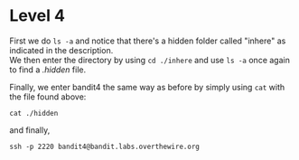 # Level 4

First we do ```ls -a``` and notice that there's a hidden folder called "inhere" as indicated in the description.  
We then enter the directory by using ```cd ./inhere``` and use ```ls -a``` once again to find a *.hidden* file.  

Finally, we enter bandit4 the same way as before by simply using ```cat``` with the file found above:  

```cat ./hidden```

and finally,  

```ssh -p 2220 bandit4@bandit.labs.overthewire.org```
